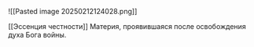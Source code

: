 ![[Pasted image 20250212124028.png]]

[[Эссенция честности]]
Материя, проявившаяся после освобождения духа Бога войны.